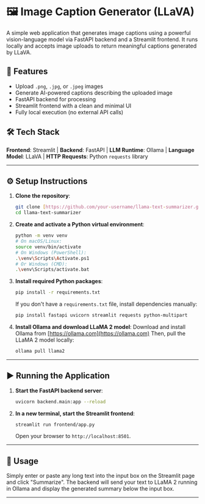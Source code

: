 # 🖼️ Image Caption Generator (LLaVA)

A simple web application that generates image captions using a powerful vision-language model via FastAPI backend and a Streamlit frontend. It runs locally and accepts image uploads to return meaningful captions generated by LLaVA.

## 🚀 Features

- Upload `.png`, `.jpg`, or `.jpeg` images
- Generate AI-powered captions describing the uploaded image
- FastAPI backend for processing
- Streamlit frontend with a clean and minimal UI
- Fully local execution (no external API calls)

## 🛠 Tech Stack

**Frontend**: Streamlit | **Backend**: FastAPI | **LLM Runtime**: Ollama | **Language Model**: LLaVA | **HTTP Requests**: Python `requests` library


---
## ⚙️ Setup Instructions

1.  **Clone the repository**:
    ```bash
    git clone [https://github.com/your-username/llama-text-summarizer.git](https://github.com/your-username/llama-text-summarizer.git)
    cd llama-text-summarizer
    ```

2.  **Create and activate a Python virtual environment**:
    ```bash
    python -m venv venv
    # On macOS/Linux:
    source venv/bin/activate
    # On Windows (PowerShell):
    .\venv\Scripts\Activate.ps1
    # Or Windows (CMD):
    .\venv\Scripts/activate.bat
    ```

3.  **Install required Python packages**:
    ```bash
    pip install -r requirements.txt
    ```
    If you don't have a `requirements.txt` file, install dependencies manually:
    ```bash
    pip install fastapi uvicorn streamlit requests python-multipart
    ```

4.  **Install Ollama and download LLaMA 2 model**:
    Download and install Ollama from [https://ollama.com](https://ollama.com)
    Then, pull the LLaMA 2 model locally:
    ```bash
    ollama pull llama2
    ```

---

## ▶️ Running the Application

1.  **Start the FastAPI backend server**:
    ```bash
    uvicorn backend.main:app --reload
    ```

2.  **In a new terminal, start the Streamlit frontend**:
    ```bash
    streamlit run frontend/app.py
    ```
    Open your browser to `http://localhost:8501`.

---

## 📝 Usage

Simply enter or paste any long text into the input box on the Streamlit page and click "Summarize". The backend will send your text to LLaMA 2 running in Ollama and display the generated summary below the input box.

---
